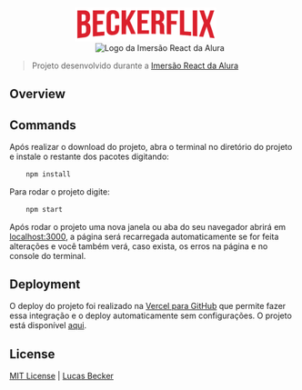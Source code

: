 <p align="center">
    <img alt="Logo do projeto Beckerflix" width="250px" src="src/assets/img/Logo.png" style="margin-right:25px; margin-top:-15px"/>
    <img alt="Logo da Imersão React da Alura" width="250px" src="https://www.alura.com.br/assets/img/imersoes/react/logo-horizontal.1595623271.svg" style="margin-left:25px"/>
</p>

> Projeto desenvolvido durante a [Imersão React da Alura](https://www.alura.com.br/imersao-react/)

## Overview


## Commands
Após realizar o download do projeto, abra o terminal no diretório do projeto e instale o restante dos pacotes digitando:
```sh
    npm install
```
Para rodar o projeto digite:
```sh
    npm start
```
Após rodar o projeto uma nova janela ou aba do seu navegador abrirá em [localhost:3000](http://localhost:3000), a página será recarregada automaticamente se for feita alterações e você também verá, caso exista, os erros na página e no console do terminal.


## Deployment
O deploy do projeto foi realizado na [Vercel para GitHub](https://vercel.com/github) que permite fazer essa integração e o deploy automaticamente sem configurações. O projeto está disponível [aqui](http://beckerflix.vercel.app/).

## License
[MIT License](./LICENSE) | [Lucas Becker](http://lucasbecker.github.io/)